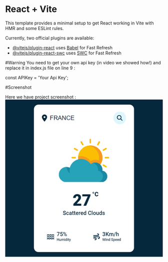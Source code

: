 # React + Vite

This template provides a minimal setup to get React working in Vite with HMR and some ESLint rules.

Currently, two official plugins are available:

- [@vitejs/plugin-react](https://github.com/vitejs/vite-plugin-react/blob/main/packages/plugin-react/README.md) uses [Babel](https://babeljs.io/) for Fast Refresh
- [@vitejs/plugin-react-swc](https://github.com/vitejs/vite-plugin-react-swc) uses [SWC](https://swc.rs/) for Fast Refresh

#Warning
You need to get your own api key (in video we showed how!) and replace it in index.js file on line 9 :

const APIKey = 'Your Api Key';

#Screenshot

Here we have project screenshot :
![Project Screenshot](./public/screenshot.jpg)
